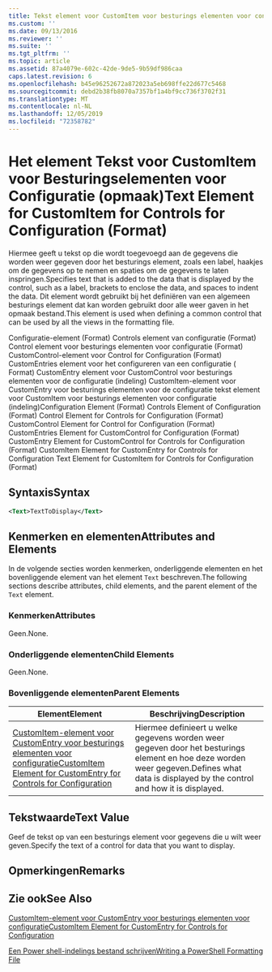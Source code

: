 ```yaml
---
title: Tekst element voor CustomItem voor besturings elementen voor configuratie (indeling) | Microsoft Docs
ms.custom: ''
ms.date: 09/13/2016
ms.reviewer: ''
ms.suite: ''
ms.tgt_pltfrm: ''
ms.topic: article
ms.assetid: 87a4079e-602c-42de-9de5-9b59df986caa
caps.latest.revision: 6
ms.openlocfilehash: b45e96252672a872023a5eb698ffe22d677c5468
ms.sourcegitcommit: debd2b38fb8070a7357bf1a4bf9cc736f3702f31
ms.translationtype: MT
ms.contentlocale: nl-NL
ms.lasthandoff: 12/05/2019
ms.locfileid: "72358782"
---
```

# <a name="text-element-for-customitem-for-controls-for-configuration-format"></a><span data-ttu-id="a19d1-102">Het element Tekst voor CustomItem voor Besturingselementen voor Configuratie (opmaak)</span><span class="sxs-lookup"><span data-stu-id="a19d1-102">Text Element for CustomItem for Controls for Configuration (Format)</span></span>

<span data-ttu-id="a19d1-103">Hiermee geeft u tekst op die wordt toegevoegd aan de gegevens die worden weer gegeven door het besturings element, zoals een label, haakjes om de gegevens op te nemen en spaties om de gegevens te laten inspringen.</span><span class="sxs-lookup"><span data-stu-id="a19d1-103">Specifies text that is added to the data that is displayed by the control, such as a label, brackets to enclose the data, and spaces to indent the data.</span></span> <span data-ttu-id="a19d1-104">Dit element wordt gebruikt bij het definiëren van een algemeen besturings element dat kan worden gebruikt door alle weer gaven in het opmaak bestand.</span><span class="sxs-lookup"><span data-stu-id="a19d1-104">This element is used when defining a common control that can be used by all the views in the formatting file.</span></span>

<span data-ttu-id="a19d1-105">Configuratie-element (Format) Controls element van configuratie (Format) Control element voor besturings elementen voor configuratie (Format) CustomControl-element voor Control for Configuration (Format) CustomEntries element voor het configureren van een configuratie ( Format) CustomEntry element voor CustomControl voor besturings elementen voor de configuratie (indeling) CustomItem-element voor CustomEntry voor besturings elementen voor de configuratie tekst element voor CustomItem voor besturings elementen voor configuratie (indeling)</span><span class="sxs-lookup"><span data-stu-id="a19d1-105">Configuration Element (Format) Controls Element of Configuration (Format) Control Element for Controls for Configuration (Format) CustomControl Element for Control for Configuration (Format) CustomEntries Element for CustomControl for Configuration (Format) CustomEntry Element for CustomControl for Controls for Configuration (Format) CustomItem Element for CustomEntry for Controls for Configuration Text Element for CustomItem for Controls for Configuration (Format)</span></span>

## <a name="syntax"></a><span data-ttu-id="a19d1-106">Syntaxis</span><span class="sxs-lookup"><span data-stu-id="a19d1-106">Syntax</span></span>

```xml
<Text>TextToDisplay</Text>
```

## <a name="attributes-and-elements"></a><span data-ttu-id="a19d1-107">Kenmerken en elementen</span><span class="sxs-lookup"><span data-stu-id="a19d1-107">Attributes and Elements</span></span>

<span data-ttu-id="a19d1-108">In de volgende secties worden kenmerken, onderliggende elementen en het bovenliggende element van het element `Text` beschreven.</span><span class="sxs-lookup"><span data-stu-id="a19d1-108">The following sections describe attributes, child elements, and the parent element of the `Text` element.</span></span>

### <a name="attributes"></a><span data-ttu-id="a19d1-109">Kenmerken</span><span class="sxs-lookup"><span data-stu-id="a19d1-109">Attributes</span></span>

<span data-ttu-id="a19d1-110">Geen.</span><span class="sxs-lookup"><span data-stu-id="a19d1-110">None.</span></span>

### <a name="child-elements"></a><span data-ttu-id="a19d1-111">Onderliggende elementen</span><span class="sxs-lookup"><span data-stu-id="a19d1-111">Child Elements</span></span>

<span data-ttu-id="a19d1-112">Geen.</span><span class="sxs-lookup"><span data-stu-id="a19d1-112">None.</span></span>

### <a name="parent-elements"></a><span data-ttu-id="a19d1-113">Bovenliggende elementen</span><span class="sxs-lookup"><span data-stu-id="a19d1-113">Parent Elements</span></span>

|<span data-ttu-id="a19d1-114">Element</span><span class="sxs-lookup"><span data-stu-id="a19d1-114">Element</span></span>|<span data-ttu-id="a19d1-115">Beschrijving</span><span class="sxs-lookup"><span data-stu-id="a19d1-115">Description</span></span>|
|-------------|-----------------|
|[<span data-ttu-id="a19d1-116">CustomItem-element voor CustomEntry voor besturings elementen voor configuratie</span><span class="sxs-lookup"><span data-stu-id="a19d1-116">CustomItem Element for CustomEntry for Controls for Configuration</span></span>](./customitem-element-for-customentry-for-controls-for-configuration-format.md)|<span data-ttu-id="a19d1-117">Hiermee definieert u welke gegevens worden weer gegeven door het besturings element en hoe deze worden weer gegeven.</span><span class="sxs-lookup"><span data-stu-id="a19d1-117">Defines what data is displayed by the control and how it is displayed.</span></span>|

## <a name="text-value"></a><span data-ttu-id="a19d1-118">Tekstwaarde</span><span class="sxs-lookup"><span data-stu-id="a19d1-118">Text Value</span></span>

<span data-ttu-id="a19d1-119">Geef de tekst op van een besturings element voor gegevens die u wilt weer geven.</span><span class="sxs-lookup"><span data-stu-id="a19d1-119">Specify the text of a control for data that you want to display.</span></span>

## <a name="remarks"></a><span data-ttu-id="a19d1-120">Opmerkingen</span><span class="sxs-lookup"><span data-stu-id="a19d1-120">Remarks</span></span>

## <a name="see-also"></a><span data-ttu-id="a19d1-121">Zie ook</span><span class="sxs-lookup"><span data-stu-id="a19d1-121">See Also</span></span>

[<span data-ttu-id="a19d1-122">CustomItem-element voor CustomEntry voor besturings elementen voor configuratie</span><span class="sxs-lookup"><span data-stu-id="a19d1-122">CustomItem Element for CustomEntry for Controls for Configuration</span></span>](./customitem-element-for-customentry-for-controls-for-configuration-format.md)

[<span data-ttu-id="a19d1-123">Een Power shell-indelings bestand schrijven</span><span class="sxs-lookup"><span data-stu-id="a19d1-123">Writing a PowerShell Formatting File</span></span>](./writing-a-powershell-formatting-file.md)
